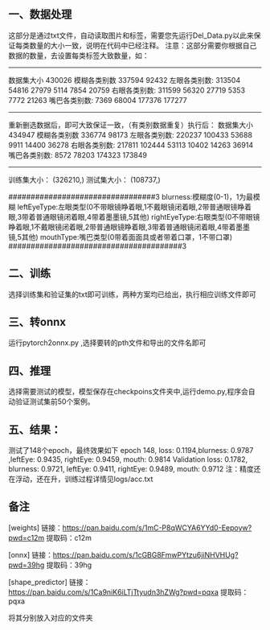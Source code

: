 ## 一、数据处理
  这部分是通过txt文件，自动读取图片和标签，需要您先运行Del_Data.py以此来保证每类数量的大小一致，说明在代码中已经注释。
注意：这部分需要你根据自己数据的数量，去设置每类标签大致数量，如：
**********************************************************************
数据集大小 430026
模糊各类别数 337594 92432
左眼各类别数: 313504 54816 27979 5114 7854 20759
右眼各类别数: 311599 56320 27719 5353 7772 21263
嘴巴各类别数: 7369 68004 177376 177277
**********************************************************************
重新删选数据后，即可大致保证一致，（有类别数据重复）执行后：
数据集大小 434947
模糊各类别数 336774 98173
左眼各类别数: 220237 100433 53688 9911 14400 36278
右眼各类别数: 217811 102444 53113 10402 14263 36914
嘴巴各类别数: 8572 78203 174323 173849
**********************************************************************
训练集大小： (326210,) 测试集大小： (108737,)

#################################3
blurness:模糊度(0-1)，1为最模糊
leftEyeType:左眼类型(0不带眼镜睁着眼,1不戴眼镜闭着眼,2带普通眼镜睁着眼,3带着普通眼镜闭着眼,4带着墨墨镜,5其他)
rightEyeType:右眼类型(0不带眼镜睁着眼,1不戴眼镜闭着眼,2带普通眼镜睁着眼,3带着普通眼镜闭着眼,4带着墨墨镜,5其他)
mouthType:嘴巴类型(0带着⾯面具或者带着口罩，1不带口罩)
#######################################3



## 二、训练
  选择训练集和验证集的txt即可训练，两种方案均已给出，执行相应训练文件即可


## 三、转onnx
  运行pytorch2onnx.py ,选择要转的pth文件和导出的文件名即可

## 四、推理
  选择需要测试的模型，模型保存在checkpoins文件夹中,运行demo.py,程序会自动验证测试集前50个案例。


## 五、结果：
测试了148个epoch，最终效果如下
epoch  148, loss: 0.1194,blurness: 0.9787 ,leftEye: 0.9435, rightEye: 0.9459, mouth: 0.9814
Validation  loss: 0.1782, blurness: 0.9721, leftEye: 0.9411, rightEye: 0.9489, mouth: 0.9712
注：精度还在浮动，还在升，训练过程详情见logs/acc.txt

## 备注
[weights] 链接：https://pan.baidu.com/s/1mC-P8qWCYA6YYd0-Eepoyw?pwd=c12m
提取码：c12m

[onnx] 链接：https://pan.baidu.com/s/1cGBG8FmwPYtzu6jiNHVHUg?pwd=39hg 
提取码：39hg

[shape_predictor] 链接：https://pan.baidu.com/s/1Ca9niK6iLTjTtyudn3hZWg?pwd=pqxa 
提取码：pqxa

将其分别放入对应的文件夹
